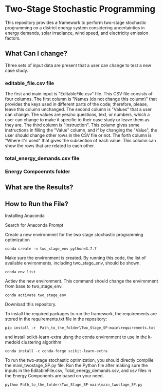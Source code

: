 # Two-Stage Stochastic Programming
This repository provides a framework to perform two-stage stochastic programming on a district energy system considering uncertainties in energy demands, solar irradiance, wind speed, and electricity emission factors.

## What Can I change?
Three sets of input data are present that a user can change to test a new case study.

### editable_file.csv file
The first and main input is "EditableFile.csv" file. This CSV file consists of four columns. The first column is "Names (do not change this column)" that provides the keys used in different parts of the code; therefore, please, leave this column unchanged. The second column is "Values" that a user can change. The values are yes/no questions, text, or numbers, which a user can change to make it specific to their case study or leave them as they are. The third column is "Instruction". This column gives some instructions in filling the "Value" column, and if by changing the "Value", the user should change other rows in the CSV file or not. The forth column is "Where it's used" that gives the subsection of each value. This column can show the rows that are related to each other. 

### total_energy_demands.csv file


### Energy Compoennts folder



## What are the Results?

## How to Run the File?
Installing Anaconda

Search for Anaconda Prompt

Create a new environmnet for the two stage stochastic programming optimization
```
conda create -n two_stage_env python=3.7.7
```
Make sure the environment is created. By running this code, the list of available environments, including two_stage_env, should be shown.
```
conda env list
```
Actiev the new environment. This command should change the environment from base to two_stage_env.
```
conda activate two_stage_env
```
Download this repository. 

To install the required packages to run the framework, the requirements are stored in the requirements.txt file in the repository:
```
pip install -r  Path_to_the_folder\Two_Stage_SP-main\requirements.txt
```
and install scikit-learn-extra uisng the conda environment to use in the k-medoid clustering algorithm
```
conda install -c conda-forge scikit-learn-extra
```
To run the two-stage stochastic optimization, you should directly complile the main_twostage_SP.py file. Run the Python file after making sure the inputs in the EditableFile.csv, Total_energy_demands.csv, and csv files in the Energy Components are based on your need.
```
python Path_to_the_folder\Two_Stage_SP-main\main_twostage_SP.py
```


